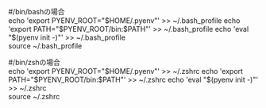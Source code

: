 #/bin/bashの場合  
echo 'export PYENV_ROOT="$HOME/.pyenv"' >> ~/.bash_profile  
echo 'export PATH="$PYENV_ROOT/bin:$PATH"' >> ~/.bash_profile  
echo 'eval "$(pyenv init -)"' >> ~/.bash_profile  
source ~/.bash_profile  

#/bin/zshの場合  
echo 'export PYENV_ROOT="$HOME/.pyenv"' >> ~/.zshrc  
echo 'export PATH="$PYENV_ROOT/bin:$PATH"' >> ~/.zshrc  
echo 'eval "$(pyenv init -)"' >> ~/.zshrc  
source ~/.zshrc
